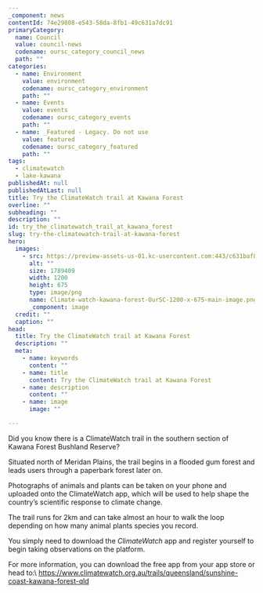 ```yaml
---
_component: news
contentId: 74e29808-e543-58da-8fb1-49c631a7dc91
primaryCategory:
  name: Council
  value: council-news
  codename: oursc_category_council_news
  path: ""
categories:
  - name: Environment
    value: environment
    codename: oursc_category_environment
    path: ""
  - name: Events
    value: events
    codename: oursc_category_events
    path: ""
  - name: _Featured - Legacy. Do not use
    value: featured
    codename: oursc_category_featured
    path: ""
tags:
  - climatewatch
  - lake-kawana
publishedAt: null
publishedAtLast: null
title: Try the ClimateWatch trail at Kawana Forest
overline: ""
subheading: ""
description: ""
id: try_the_climatewatch_trail_at_kawana_forest
slug: try-the-climatewatch-trail-at-kawana-forest
hero:
  images:
    - src: https://preview-assets-us-01.kc-usercontent.com:443/c631baf8-1b46-001f-580c-d0001b68b4a8/640c4e60-6c7b-412a-8bd1-c6a21bdb422b/Climate-watch-kawana-forest-OurSC-1200-x-675-main-image.png
      alt: ""
      size: 1789409
      width: 1200
      height: 675
      type: image/png
      name: Climate-watch-kawana-forest-OurSC-1200-x-675-main-image.png
      _component: image
  credit: ""
  caption: ""
head:
  title: Try the ClimateWatch trail at Kawana Forest
  description: ""
  meta:
    - name: keywords
      content: ""
    - name: title
      content: Try the ClimateWatch trail at Kawana Forest
    - name: description
      content: ""
    - name: image
      image: ""

---
```

Did you know there is a ClimateWatch trail in the southern section of Kawana Forest Bushland Reserve?

Situated north of Meridan Plains, the trail begins in a flooded gum forest and leads users through a paperbark forest later on.

Photographs of animals and plants can be taken on your phone and uploaded onto the ClimateWatch app, which will be used to help shape the country’s scientific response to climate change.

The trail runs for 2km and can take almost an hour to walk the loop depending on how many animal plants species you record.

You simply need to download the *ClimateWatch* app and register yourself to begin taking observations on the platform.

For more information, you can download the free app from your app store or head to:\ <https://www.climatewatch.org.au/trails/queensland/sunshine-coast-kawana-forest-qld>
